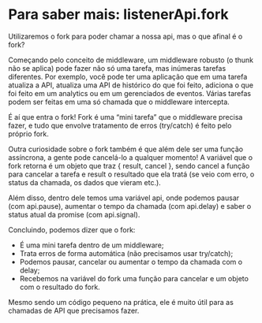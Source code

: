 # Para saber mais: listenerApi.fork

Utilizaremos o fork para poder chamar a nossa api, mas o que afinal é o fork?

Começando pelo conceito de middleware, um middleware robusto (o thunk não se aplica) pode fazer não só uma tarefa, mas inúmeras tarefas diferentes. Por exemplo, você pode ter uma aplicação que em uma tarefa atualiza a API, atualiza uma API de histórico do que foi feito, adiciona o que foi feito em um analytics ou em um gerenciados de eventos. Várias tarefas podem ser feitas em uma só chamada que o middleware intercepta.

É aí que entra o fork! Fork é uma “mini tarefa” que o middleware precisa fazer, e tudo que envolve tratamento de erros (try/catch) é feito pelo próprio fork.

Outra curiosidade sobre o fork também é que além dele ser uma função assíncrona, a gente pode cancelá-lo a qualquer momento! A variável que o fork retorna é um objeto que traz { result, cancel }, sendo cancel a função para cancelar a tarefa e result o resultado que ela tratá (se veio com erro, o status da chamada, os dados que vieram etc.).

Além disso, dentro dele temos uma variável api, onde podemos pausar (com api.pause), aumentar o tempo da chamada (com api.delay) e saber o status atual da promise (com api.signal).

Concluindo, podemos dizer que o fork:

- É uma mini tarefa dentro de um middleware;
- Trata erros de forma automática (não precisamos usar try/catch);
- Podemos pausar, cancelar ou aumentar o tempo da chamada com o delay;
- Recebemos na variável do fork uma função para cancelar e um objeto com o resultado do fork.

Mesmo sendo um código pequeno na prática, ele é muito útil para as chamadas de API que precisamos fazer.